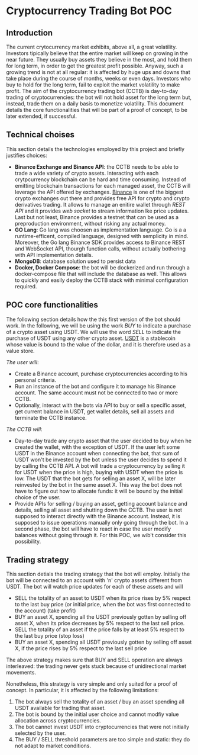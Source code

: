 # Cryptocurrency Trading Bot POC

## Introduction
The current crytocurrency market exhibits, above all, a great volatility. Investors tipically believe that the entire market will keep on growing in the near future. They usually buy assets they believe in the most, and hold them for long term, in order to get the greatest profit possible. Anyway, such a growing trend is not at all regular: it is affected by huge ups and downs that take place during the course of months, weeks or even days. Investors who buy to hold for the long term, fail to exploit the market volatility to make profit. The aim of the cryptocurrency trading bot (CCTB) is day-to-day trading of cryptocurrencies: the bot will not hold asset for the long term but, instead, trade them on a daily basis to monetize volatility. 
This document details the core functionalities that will be part of a proof of concept, to be later extended, if successful. 

## Technical choises
This section details the technologies employed by this project and briefly justifies choices:
- **Binance Exchange and Binance API**: the CCTB needs to be able to trade a wide variety of crypto assets. Interacting with each crytpcurrency blockchain can be hard and time consuming. Instead of emitting blockchain transactions for each managed asset, the CCTB will leverage the API offered by exchanges. [Binance](https://www.binance.com) is one of the biggest crypto exchanges out there and provides free API for crypto and crypto derivatives trading. It allows to manage an enitire wallet through *REST API* and it provides *web socket* to stream information lke price updates. Last but not least, Binance provides a testnet that can be used as a preproduction environment, without risking any actual money. 
- **GO Lang**: Go lang was choosen as implementation language. Go is a a runtime-efficent, compiled language, designed with semplicity in mind. Moreover, the Go lang Binance SDK provides access to Binance REST and WebSocket API, thourgh function calls, without actually bothering with API implementation details. 
- **MongoDB**: database solution used to persist data
- **Docker, Docker Compose**: the bot will be dockerized and run through a docker-compose file that will include the database as well. This allows to quickly and easily deploy the CCTB stack with minimal configuration required. 

## POC core functionalities
The following section details how the this first version of the bot should work. In the following, we will be using the work *BUY* to indicate a purchase of a crypto asset using USDT. We will use the word *SELL* to indicate the purchase of USDT using any other crypto asset. [USDT](https://tether.to/) is a stablecoin whose value is bound to the value of the dollar, and it is therefore used as a value store.

*The user will*:
- Create a Binance account, purchase cryptocurrencies according to his personal criteria.
- Run an instance of the bot and configure it to manage his Binance account. The same account must not be connected to two or more CCTB.
- Optionally, interact with the bots via API to buy or sell a specific asset, get current balance in USDT, get wallet details, sell all assets and terminate the CCTB instance.

*The CCTB will*:
- Day-to-day trade any crypto asset that the user decided to buy when he created the wallet, with the exception of USDT. If the user left some USDT in the Binance account when connecting the bot, that sum of USDT won't be invested by the bot unless the user decides to spend it by calling the CCTB API. A bot will trade a cryptocurrency by selling it for USDT when the price is high, buying with USDT when the price is low. The USDT that the bot gets for selling an asset X, will be later reinvested by the bot in the same asset X. This way the bot does not have to figure out how to allocate funds: it will be bound by the initial choice of the user. 
- Provide APIs for selling / buying an asset, getting account balance and details, selling all asset and shutting down the CCTB. The user is not supposed to interact directly with the Binance account. Instead, it is supposed to issue operations manually only going through the bot. In a second phase, the bot will have to react in case the user modify balances without going through it. For this POC, we wib't consider this possibility. 

## Trading strategy
This section detials the trading strategy that the bot will employ. Initially the bot will be connected to an account with 'n' crypto assets different from USDT. The bot will watch price updates for each of these assets and will
- SELL the totality of an asset to USDT when its price rises by 5% respect to the last buy price (or initial price, when the bot was first connected to the account) (take profit)
- BUY an asset X, spending all the USDT previously gotten by selling off asset X, when its price decreases by 5% respect to the last sell price.
- SELL the totality of an asset if the price falls by at least 5% respect to the last buy price (stop loss)
- BUY an asset X, spending all USDT previously gotten by selling off asset X, if the price rises by 5% respect to the last sell price

The above strategy makes sure that BUY and SELL operation are always interleaved: the trading never gets stuck because of unidirectional market movements. 

Nonetheless, this strategy is very simple and only suited for a proof of concept. In particular, it is affected by the following limitations:
1. The bot always sell the totality of an asset / buy an asset spending all USDT available for trading that asset. 
2. The bot is bound by the initial user choice and cannot modfiy value allocation across cryptocurrencies.
3. The bot cannot invest USDT into cryptocurrencies that were not initially selected by the user.
4. The BUY / SELL threshold parameters are too simple and static: they do not adapt to market conditions. 

